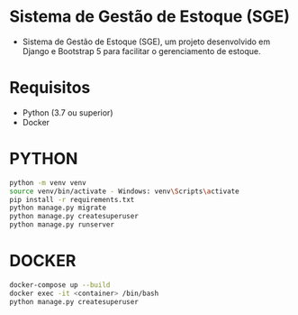 # Sistema de Gestão de Estoque (SGE)

- Sistema de Gestão de Estoque (SGE), um projeto desenvolvido em Django e Bootstrap 5 para facilitar o gerenciamento de estoque. 


# Requisitos

- Python (3.7 ou superior)
- Docker 


# PYTHON

``` bash
python -m venv venv
source venv/bin/activate - Windows: venv\Scripts\activate
pip install -r requirements.txt
python manage.py migrate
python manage.py createsuperuser
python manage.py runserver

```
# DOCKER

``` bash
docker-compose up --build
docker exec -it <container> /bin/bash 
python manage.py createsuperuser
```
